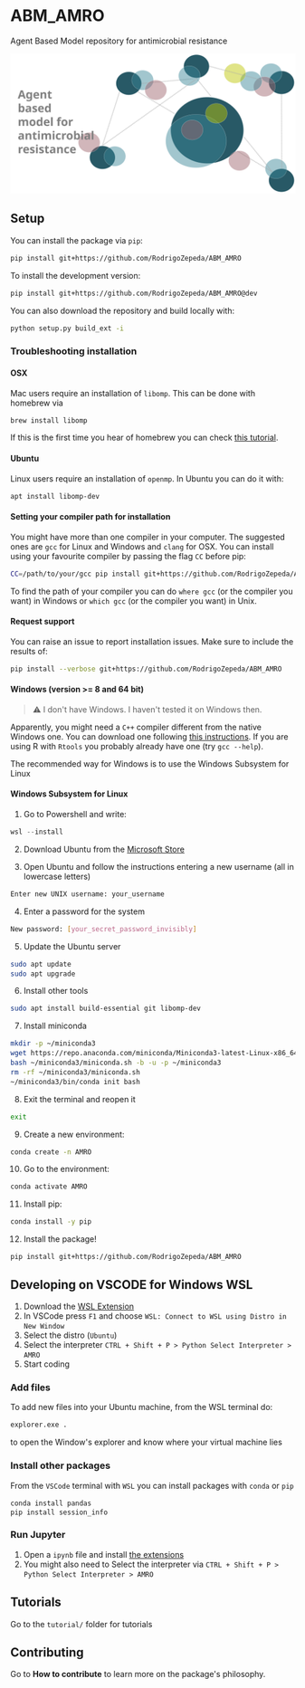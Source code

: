 # ABM_AMRO

Agent Based Model repository for antimicrobial resistance

![Figure of a collection of agents interacting](figures/abm_amro.svg)

## Setup

You can install the package via `pip`:

```bash
pip install git+https://github.com/RodrigoZepeda/ABM_AMRO
```

To install the development version:
```bash
pip install git+https://github.com/RodrigoZepeda/ABM_AMRO@dev
```


You can also download the repository and build locally with:
```bash
python setup.py build_ext -i
```

### Troubleshooting installation

#### OSX

Mac users require an installation of `libomp`. This can be done with homebrew via 
```bash
brew install libomp
```

If this is the first time you hear of homebrew you can check [this tutorial](https://www.digitalocean.com/community/tutorials/how-to-install-and-use-homebrew-on-macos).

#### Ubuntu

Linux users require an installation of `openmp`. In Ubuntu you can do it with: 
```bash
apt install libomp-dev
```


#### Setting your compiler path for installation

You might have more than one compiler in your computer. The suggested ones are `gcc` for
Linux and Windows and `clang` for OSX. You can install using your
favourite compiler by passing the flag `CC` before pip:

```bash
CC=/path/to/your/gcc pip install git+https://github.com/RodrigoZepeda/ABM_AMRO
```

To find the path of your compiler you can do `where gcc` (or the compiler you want)
in Windows or `which gcc` (or the compiler you want) in Unix.

#### Request support
You can raise an issue to report installation issues. Make sure to include
the results of:
```bash
pip install --verbose git+https://github.com/RodrigoZepeda/ABM_AMRO
```

#### Windows (version >= 8 and 64 bit)


> :warning: I don't have Windows. I haven't tested it on Windows then. 

Apparently, you might need a `C++` compiler different from the native Windows one. You can download one
following [this instructions](https://code.visualstudio.com/docs/cpp/config-mingw#_prerequisites). If you are using R 
with `Rtools` you probably already have one (try `gcc --help`). 

The recommended way for Windows is to use the Windows Subsystem for Linux

#### Windows Subsystem for Linux

1. Go to Powershell and write:

```powershell
wsl --install
```

2. Download Ubuntu from the [Microsoft Store](https://apps.microsoft.com/store/detail/ubuntu/9PDXGNCFSCZV)

3. Open Ubuntu and follow the instructions entering a new username (all in lowercase letters)
```bash
Enter new UNIX username: your_username
```

4. Enter a password for the system
```bash
New password: [your_secret_password_invisibly]
```

5. Update the Ubuntu server

```bash
sudo apt update
sudo apt upgrade
```

6. Install other tools
```bash
sudo apt install build-essential git libomp-dev
```

7. Install miniconda

```bash
mkdir -p ~/miniconda3
wget https://repo.anaconda.com/miniconda/Miniconda3-latest-Linux-x86_64.sh -O ~/miniconda3/miniconda.sh
bash ~/miniconda3/miniconda.sh -b -u -p ~/miniconda3
rm -rf ~/miniconda3/miniconda.sh
~/miniconda3/bin/conda init bash
```

8. Exit the terminal and reopen it

```bash
exit
```

9. Create a new environment:
```bash
conda create -n AMRO
```


10. Go to the environment:
```bash
conda activate AMRO
```

11. Install pip:
```bash
conda install -y pip
```

12. Install the package!
```
pip install git+https://github.com/RodrigoZepeda/ABM_AMRO
```

## Developing on VSCODE for Windows WSL

1. Download the [WSL Extension](https://code.visualstudio.com/docs/remote/wsl) 
2. In VSCode press `F1` and choose `WSL: Connect to WSL using Distro in New Window`
3. Select the distro (`Ubuntu`)
4. Select the interpreter `CTRL + Shift + P > Python Select Interpreter > AMRO`
5. Start coding

### Add files
To add new files into your Ubuntu machine, from the WSL terminal do:
```bash
explorer.exe .
```
to open the Window's explorer and know where your virtual machine lies

### Install other packages 
From the `VSCode` terminal with `WSL` you can install packages with `conda` or `pip`
```
conda install pandas
pip install session_info
```

### Run Jupyter
1. Open a `ipynb` file and install [the extensions](https://marketplace.visualstudio.com/items?itemName=ms-toolsai.jupyter)
2. You might also need to Select the interpreter via `CTRL + Shift + P > Python Select Interpreter > AMRO`



## Tutorials 

Go to the `tutorial/` folder for tutorials

## Contributing 

Go to **How to contribute** to learn more on the package's philosophy. 
